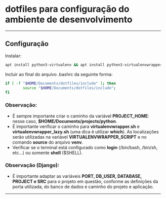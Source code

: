 # dotfiles para configuração do ambiente de desenvolvimento

---

## Configuração

Instalar:
```bash
apt install python3-virtualenv && apt install python3-virtualenvwrapper
```

Incluir ao final do arquivo .bashrc da seguinte forma:

```bash
if [ -f "$HOME/Documents/dotfiles/include" ]; then
        source "$HOME/Documents/dotfiles/include";
fi
```

### Observação:

* É sempre importante criar o caminho da variável **PROJECT_HOME**: nesse caso, **$HOME/Documents/projects/python**.
* É importante verificar o caminho para **virtualenvwrapper.sh** e **virtualenvwrapper_lazy.sh** (uma dica é utilizar **which**). As localizações serão utilizadas na variável **VIRTUALENVWRAPPER_SCRIPT** e no comando **source** do arquivo **venv**.
* Verificar se o terminal está configurado como **login** (/bin/bash, /bin/sh, etc...) ou somente **shell** ($SHELL). 

### Observação (Django):

* É importante adaptar as variáveis **PORT, DB_USER, DATABASE, PROJECT e SRC** para o projeto em questão, conforme as definições da porta utilizada, do banco de dados e caminho do projeto e aplicação.

---
